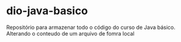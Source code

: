 # dio-java-basico
Repositório para armazenar todo o código do curso de Java básico.
Alterando o conteudo de um arquivo de fomra local